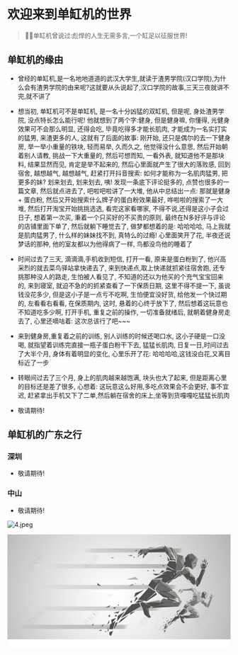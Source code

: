 # 欢迎来到单缸机的世界
> 🐱‍🏍单缸机曾说过:彪悍的人生无需多言,一个缸足以征服世界!

## 单缸机的缘由
- 曾经的单缸机,是一名地地道道的武汉大学生,就读于渣男学院(汉口学院),为什么会有渣男学院的由来呢?这就要从头说起了,汉口学院的故事,三天三夜就讲不完,就不讲了

- 想当初, 单缸机可不是单缸机, 是一名十分凶猛的双缸机, 但是呢, 身处渣男学院, 没点特长怎么能行呢! 他就想到了两个字:健身, 但是健身嘛, 你懂得, 光健身效果可不会那么明显, 还得会吃, 毕竟吃得多才能长肌肉, 才能成为一名实打实的猛男, 来渣更多的人, 这就有了后面的故事: 刚开始, 还只是偶尔的去一下健身房, 举一举小重量的铁块, 轻而易举, 久而久之, 他觉得没什么意思, 然后开始朝着别人请教, 挑战一下大重量的, 然后可想而知, 一看外表, 就知道他不是那块料, 结果显然而见, 肯定是举不起来的, 然后心里面就产生了很大的落败感, 回到宿舍, 越想越气, 越想越气, 赶紧打开抖音搜索: 如何才能称为一名肌肉猛男, 把更多的妹? 划来划去, 划来划去, 咦! 发现一条底下评论挺多的, 点赞也很多的一篇文章, 然后就点进去了, 吧啦吧啦讲了一大堆, 他从中总结出一点: 那就是健身 + 蛋白粉, 然后又开始搜索什么牌子的蛋白粉效果最好, 哗啦啦的搜索了一大堆, 然后打开淘宝开始挑挑选选, 看完这家看哪家, 不得不说,还得是这小子会过日子, 想着第一次买, 秉着一个只买好的不买贵的原则, 最终在N多好评与评论的店铺里面下单了, 然后就躺下睡觉去了, 做梦都想着的是: 哈哈哈哈, 马上我就是肌肉猛男了, 什么样的妹妹找不到, 真特么的过瘾! 心里面笑开了花, 半夜还说梦话的那种, 他的室友都以为他得病了一样, 鸟都没鸟他的睡着了

- 时间过去了三天, 滴滴滴,手机收到短信, 打开一看, 原来是蛋白粉到了, 他兴高采烈的就去菜鸟驿站拿快递去了, 来到快递点,取上快递就抓紧往宿舍跑, 还专挑那种没人的路走, 生怕被人看见了, 不知道的还以为他买的个充气宝宝回来的, 来到寝室, 就迫不急的的抓紧查看了一下保质日期, 这里不得不提一下, 虽说钱没花多少, 但是这小子是一点亏不吃啊, 生怕便宜没好货, 给他发一个快过期的, 左看看右看看, 在保质期内, 这时, 悬着的心终于放下了, 然后想着这玩意也不知道吃多少啊, 打开手机, 重复之前的操作, 一切准备就绪后, 就朝着健身房走去了, 心里还嘀咕着: 这次总该行了吧~~~ 

- 来到健身房,重复着之前的训练, 别人训练的时候还喝口水, 这小子硬是一口没喝, 就指望着训练完直接一瓶子蛋白粉干下去, 猛猛长肌肉, 日复一日,时间过去了大半个月, 身体有着明显的变化, 心里乐开了花: 哈哈哈哈,这钱没白花,又离目标近了一步

- 转眼间过去了三个月, 身上的肌肉越来越饱满, 块头也大了起来, 但是距离心里的目标还是差了很多, 心想着: 这玩意这么好用,多吃点效果会不会更好, 事不宜迟, 赶紧拿出手机又下了二单,然后躺在宿舍的床上,坐等到货嘎嘎吃猛猛长肌肉

- 敬请期待!

## 单缸机的广东之行

### 深圳
- 敬请期待!

### 中山
- 敬请期待!

![4.jpeg](images/4.png)

![3.png](images/3.png)


